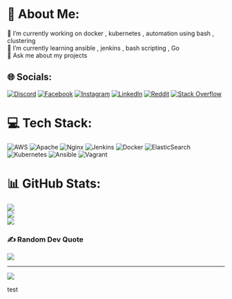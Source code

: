 # 💫 About Me:
🔭 I’m currently working on docker , kubernetes , automation using bash , clustering <br>🌱 I’m currently learning ansible , jenkins , bash scripting , Go <br>💬 Ask me about my projects <br>


## 🌐 Socials:
[![Discord](https://img.shields.io/badge/Discord-%237289DA.svg?logo=discord&logoColor=white)](htttps://discord.gg/https://discord.gg/3D3bjKPTWw) [![Facebook](https://img.shields.io/badge/Facebook-%231877F2.svg?logo=Facebook&logoColor=white)](https://facebook.com/yogeshgowda.gr) [![Instagram](https://img.shields.io/badge/Instagram-%23E4405F.svg?logo=Instagram&logoColor=white)](https://instagram.com/damn_devil.sh) [![LinkedIn](https://img.shields.io/badge/LinkedIn-%230077B5.svg?logo=linkedin&logoColor=white)](https://linkedin.com/in/http://www.linkedin.com/in/yogesh-gowda-gr) [![Reddit](https://img.shields.io/badge/Reddit-%23FF4500.svg?logo=Reddit&logoColor=white)](https://reddit.com/user/IncomeFun5624) [![Stack Overflow](https://img.shields.io/badge/-Stackoverflow-FE7A16?logo=stack-overflow&logoColor=white)](https://stackoverflow.com/users/18779602) 

# 💻 Tech Stack:
![AWS](https://img.shields.io/badge/AWS-%23FF9900.svg?style=for-the-badge&logo=amazon-aws&logoColor=white) ![Apache](https://img.shields.io/badge/apache-%23D42029.svg?style=for-the-badge&logo=apache&logoColor=white) ![Nginx](https://img.shields.io/badge/nginx-%23009639.svg?style=for-the-badge&logo=nginx&logoColor=white) ![Jenkins](https://img.shields.io/badge/jenkins-%232C5263.svg?style=for-the-badge&logo=jenkins&logoColor=white) ![Docker](https://img.shields.io/badge/docker-%230db7ed.svg?style=for-the-badge&logo=docker&logoColor=white) ![ElasticSearch](https://img.shields.io/badge/-ElasticSearch-005571?style=for-the-badge&logo=elasticsearch) ![Kubernetes](https://img.shields.io/badge/kubernetes-%23326ce5.svg?style=for-the-badge&logo=kubernetes&logoColor=white) ![Ansible](https://img.shields.io/badge/ansible-%231A1918.svg?style=for-the-badge&logo=ansible&logoColor=white) ![Vagrant](https://img.shields.io/badge/vagrant-%231563FF.svg?style=for-the-badge&logo=vagrant&logoColor=white)
# 📊 GitHub Stats:
![](https://github-readme-stats.vercel.app/api?username=yogeshgowdagr&theme=vue-dark&hide_border=false&include_all_commits=false&count_private=false)<br/>
![](https://github-readme-streak-stats.herokuapp.com/?user=yogeshgowdagr&theme=vue-dark&hide_border=false)<br/>
![](https://github-readme-stats.vercel.app/api/top-langs/?username=yogeshgowdagr&theme=vue-dark&hide_border=false&include_all_commits=false&count_private=false&layout=compact)

### ✍️ Random Dev Quote
![](https://quotes-github-readme.vercel.app/api?type=horizontal&theme=radical)

---
[![](https://visitcount.itsvg.in/api?id=yogeshgowdagr&icon=0&color=0)](https://visitcount.itsvg.in)



test
